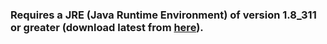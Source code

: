 ### Requires a JRE (Java Runtime Environment) of version 1.8_311 or greater (download latest from [here](https://www.java.com/en/download/)).
